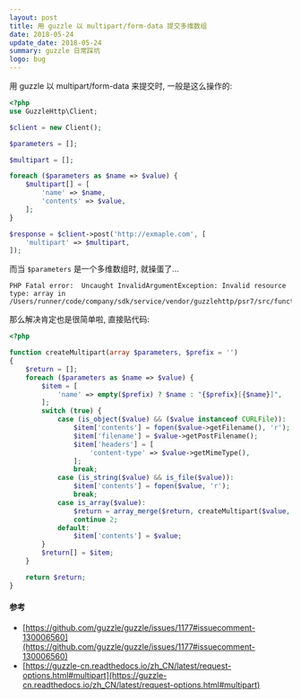 ```yaml
---
layout: post
title: 用 guzzle 以 multipart/form-data 提交多维数组
date: 2018-05-24
update_date: 2018-05-24
summary: guzzle 日常踩坑
logo: bug
---
```


用 guzzle 以 multipart/form-data 来提交时, 一般是这么操作的:

```php
<?php
use GuzzleHttp\Client;

$client = new Client();

$parameters = [];

$multipart = [];

foreach ($parameters as $name => $value) {
    $multipart[] = [
        'name' => $name,
        'contents' => $value,
    ];
}

$response = $client->post('http://exmaple.com', [
    'multipart' => $multipart,
]);
```

而当 `$parameters` 是一个多维数组时, 就操蛋了...

```
PHP Fatal error:  Uncaught InvalidArgumentException: Invalid resource type: array in /Users/runner/code/company/sdk/service/vendor/guzzlehttp/psr7/src/functions.php:116
```

那么解决肯定也是很简单啦, 直接贴代码:

```php
<?php

function createMultipart(array $parameters, $prefix = '')
{
    $return = [];
    foreach ($parameters as $name => $value) {
        $item = [
            'name' => empty($prefix) ? $name : "{$prefix}[{$name}]",
        ];
        switch (true) {
            case (is_object($value) && ($value instanceof CURLFile)):
                $item['contents'] = fopen($value->getFilename(), 'r');
                $item['filename'] = $value->getPostFilename();
                $item['headers'] = [
                    'content-type' => $value->getMimeType(),
                ];
                break;
            case (is_string($value) && is_file($value)):
                $item['contents'] = fopen($value, 'r');
                break;
            case is_array($value):
                $return = array_merge($return, createMultipart($value, $item['name']));
                continue 2;
            default:
                $item['contents'] = $value;
        }
        $return[] = $item;
    }

    return $return;
}
```

#### 参考
- [https://github.com/guzzle/guzzle/issues/1177#issuecomment-130006560](https://github.com/guzzle/guzzle/issues/1177#issuecomment-130006560)
- [https://guzzle-cn.readthedocs.io/zh_CN/latest/request-options.html#multipart](https://guzzle-cn.readthedocs.io/zh_CN/latest/request-options.html#multipart)

